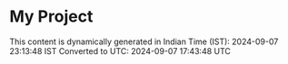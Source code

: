 # My Project

This content is dynamically generated in Indian Time (IST): 2024-09-07 23:13:48 IST
Converted to UTC: 2024-09-07 17:43:48 UTC
